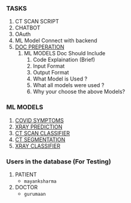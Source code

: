 ### TASKS
<!--1. [CT SCAN](https://www.kaggle.com/daenys2000/unet-segmentation)
    * [DATASET](https://www.kaggle.com/andrewmvd/covid19-ct-scans/code)
6. [XRAY CLASSIFIER ](https://medium.com/pytorch/image-similarity-search-in-pytorch-1a744cf3469)
3. Frontend
-->
1. CT SCAN SCRIPT
2. CHATBOT
3. OAuth
4. ML Model Connect with backend
5. [DOC PREPERATION](https://docs.google.com/document/d/1XPR-5olyHrHMDU5_5voXNi5yHF3eEK8o4VtmYMlG2-c/edit?usp=sharing)
      1. ML MODELS Doc Should Include
            1. Code Explaination (Brief)
            4. Input Format 
            5. Output Format
            3. What Model is Used ?
            5. What all models were used ?
            6. Why your choose the above Models?

### ML MODELS
1. [COVID SYMPTOMS](https://github.com/jhabarsingh/DOCMED/blob/main/covid_symtoms/random_forest.py)
2. [XRAY PREDICTION](https://github.com/jhabarsingh/XRAY-COVID-PREDICTION/blob/master/corona_api/corona_static/xray_production.py)
3. [CT SCAN CLASSIFIER](https://github.com/jhabarsingh/DOCMED/blob/main/ct_scan/predit.py)
4. [CT SEGMENTATION](https://github.com/jhabarsingh/DOCMED/blob/main/ct_scan_segmentation/script.py)
5. [XRAY CLASSIFIER](https://github.com/jhabarsingh/DOCMED/blob/main/xray_classifier/script.py)

### Users in the database (For Testing)
1. PATIENT
      * `mayanksharma`
2. DOCTOR
      * `gurumaan`
